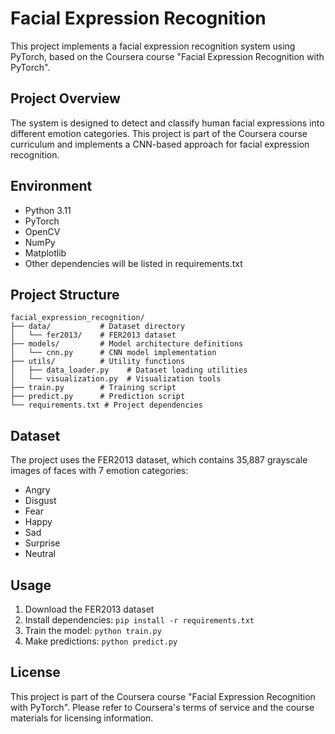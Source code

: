 # Facial Expression Recognition

This project implements a facial expression recognition system using PyTorch, based on the Coursera course "Facial Expression Recognition with PyTorch".

## Project Overview
The system is designed to detect and classify human facial expressions into different emotion categories. This project is part of the Coursera course curriculum and implements a CNN-based approach for facial expression recognition.

## Environment
- Python 3.11
- PyTorch
- OpenCV
- NumPy
- Matplotlib
- Other dependencies will be listed in requirements.txt

## Project Structure
```
facial_expression_recognition/
├── data/           # Dataset directory
│   └── fer2013/    # FER2013 dataset
├── models/         # Model architecture definitions
│   └── cnn.py      # CNN model implementation
├── utils/          # Utility functions
│   ├── data_loader.py    # Dataset loading utilities
│   └── visualization.py  # Visualization tools
├── train.py        # Training script
├── predict.py      # Prediction script
└── requirements.txt # Project dependencies
```

## Dataset
The project uses the FER2013 dataset, which contains 35,887 grayscale images of faces with 7 emotion categories:
- Angry
- Disgust
- Fear
- Happy
- Sad
- Surprise
- Neutral

## Usage
1. Download the FER2013 dataset
2. Install dependencies: `pip install -r requirements.txt`
3. Train the model: `python train.py`
4. Make predictions: `python predict.py`

## License
This project is part of the Coursera course "Facial Expression Recognition with PyTorch". Please refer to Coursera's terms of service and the course materials for licensing information. 